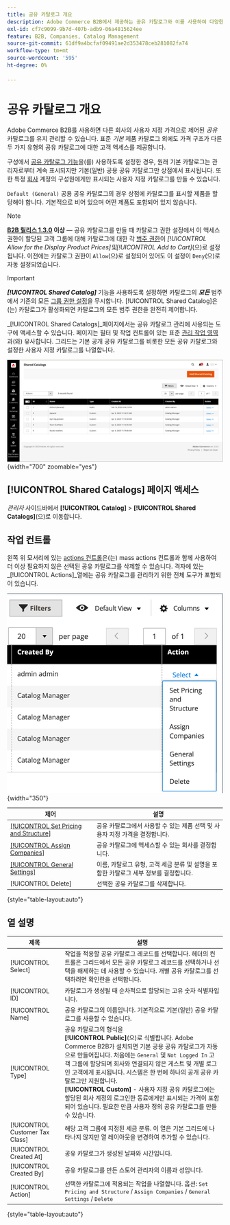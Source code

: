 ```yaml
---
title: 공유 카탈로그 개요
description: Adobe Commerce B2B에서 제공하는 공유 카탈로그와 이를 사용하여 다양한 회사 계정의 사용자 지정 가격으로 제어된 카탈로그를 유지 관리하는 방법에 대해 알아봅니다.
exl-id: cf7c9099-9b7d-407b-adb9-06a4815624ee
feature: B2B, Companies, Catalog Management
source-git-commit: 61df9a4bcfaf09491ae2d353478ceb281082fa74
workflow-type: tm+mt
source-wordcount: '595'
ht-degree: 0%

---
```


# 공유 카탈로그 개요

Adobe Commerce B2B를 사용하면 다른 회사의 사용자 지정 가격으로 제어된 _공유_ 카탈로그를 유지 관리할 수 있습니다. 표준 _기본_ 제품 카탈로그 외에도 가격 구조가 다른 두 가지 유형의 공유 카탈로그에 대한 고객 액세스를 제공합니다.

구성에서 [공유 카탈로그 기능](enable-basic-features.md)을(를) 사용하도록 설정한 경우, 원래 기본 카탈로그는 관리자로부터 계속 표시되지만 기본(일반) 공용 공유 카탈로그만 상점에서 표시됩니다. 또한 특정 [회사](account-companies.md) 계정의 구성원에게만 표시되는 사용자 지정 카탈로그를 만들 수 있습니다.

`Default (General)` 공용 공유 카탈로그의 경우 상점에 카탈로그를 표시할 제품을 할당해야 합니다. 기본적으로 비어 있으며 어떤 제품도 포함되어 있지 않습니다.

>[!NOTE]
>
>**[B2B 릴리스 1.3.0](release-notes.md#b2b-v130) 이상** — 공유 카탈로그를 만들 때 카탈로그 권한 설정에서 이 액세스 권한이 할당된 고객 그룹에 대해 카탈로그에 대한 각 [범주 권한](../catalog/category-permissions.md)이 _[!UICONTROL Allow for the Display Product Prices]_및_[!UICONTROL Add to Cart]_(으)로 설정됩니다. 이전에는 카탈로그 권한이 `Allow`(으)로 설정되어 있어도 이 설정이 `Deny`(으)로 자동 설정되었습니다.

>[!IMPORTANT]
>
>**_[!UICONTROL Shared Catalog]_** 기능을 사용하도록 설정하면 카탈로그의 **_모든_** 범주에서 기존의 모든 [그룹 권한 설정](../configuration-reference/catalog/catalog.md#category-permissions)을 무시합니다. [!UICONTROL Shared Catalog]은(는) 카탈로그가 활성화되면 카탈로그의 모든 범주 권한을 완전히 제어합니다.

_[!UICONTROL Shared Catalogs]_페이지에서는 공유 카탈로그 관리에 사용되는 도구에 액세스할 수 있습니다. 페이지는 필터 및 작업 컨트롤이 있는 표준 [관리 작업 영역](../getting-started/admin-workspace.md)과(와) 유사합니다. 그리드는 기본 공개 공유 카탈로그를 비롯한 모든 공유 카탈로그와 설정한 사용자 지정 카탈로그를 나열합니다.

![공유된 카탈로그](./assets/shared-catalogs-grid.png){width="700" zoomable="yes"}

## [!UICONTROL Shared Catalogs] 페이지 액세스

_관리자_ 사이드바에서 **[!UICONTROL Catalog]** > **[!UICONTROL Shared Catalogs]**(으)로 이동합니다.

## 작업 컨트롤

왼쪽 위 모서리에 있는 [actions 컨트롤](../getting-started/admin-actions-control.md)은(는) mass actions 컨트롤과 함께 사용하여 더 이상 필요하지 않은 선택된 공유 카탈로그를 삭제할 수 있습니다. 격자에 있는 _[!UICONTROL Actions]_열에는 공유 카탈로그를 관리하기 위한 전체 도구가 포함되어 있습니다.

![공유된 카탈로그 작업](./assets/shared-catalog-grid-action-column-controls.png){width="350"}

| 제어 | 설명 |
|------|-----------|
| [[!UICONTROL Set Pricing and Structure]](catalog-shared-pricing-structure.md) | 공유 카탈로그에서 사용할 수 있는 제품 선택 및 사용자 지정 가격을 결정합니다. |
| [[!UICONTROL Assign Companies]](catalog-shared-assign-companies.md) | 공유 카탈로그에 액세스할 수 있는 회사를 결정합니다. |
| [[!UICONTROL General Settings]](catalog-shared-manage.md) | 이름, 카탈로그 유형, 고객 세금 분류 및 설명을 포함한 카탈로그 세부 정보를 결정합니다. |
| [!UICONTROL Delete] | 선택한 공유 카탈로그를 삭제합니다. |

{style="table-layout:auto"}

## 열 설명

| 제목 | 설명 |
|--- |--- |
| [!UICONTROL Select] | 작업을 적용할 공유 카탈로그 레코드를 선택합니다. 헤더의 컨트롤은 그리드에서 모든 공유 카탈로그 레코드를 선택하거나 선택을 해제하는 데 사용할 수 있습니다. 개별 공유 카탈로그를 선택하려면 확인란을 선택합니다. |
| [!UICONTROL ID] | 카탈로그가 생성될 때 순차적으로 할당되는 고유 숫자 식별자입니다. |
| [!UICONTROL Name] | 공유 카탈로그의 이름입니다. 기본적으로 기본(일반) 공유 카탈로그를 사용할 수 있습니다. |
| [!UICONTROL Type] | 공유 카탈로그의 형식을 <br/>**[!UICONTROL Public]**(으)로 식별합니다. Adobe Commerce B2B가 설치되면 기본 공용 공유 카탈로그가 자동으로 만들어집니다. 처음에는 `General` 및 `Not Logged In` 고객 그룹에 할당되며 회사와 연결되지 않은 게스트 및 개별 로그인 고객에게 표시됩니다. 시스템은 한 번에 하나의 공개 공유 카탈로그만 지원합니다.<br/>**[!UICONTROL Custom]** - 사용자 지정 공유 카탈로그에는 할당된 회사 계정의 로그인한 동료에게만 표시되는 가격이 포함되어 있습니다. 필요한 만큼 사용자 정의 공유 카탈로그를 만들 수 있습니다. |
| [!UICONTROL Customer Tax Class] | 해당 고객 그룹에 지정된 세금 분류. 이 열은 기본 그리드에 나타나지 않지만 열 레이아웃을 변경하여 추가할 수 있습니다. |
| [!UICONTROL Created At] | 공유 카탈로그가 생성된 날짜와 시간입니다. |
| [!UICONTROL Created By] | 공유 카탈로그를 만든 스토어 관리자의 이름과 성입니다. |
| [!UICONTROL Action] | 선택한 카탈로그에 적용되는 작업을 나열합니다. 옵션: `Set Pricing and Structure` / `Assign Companies` / `General Settings` / `Delete` |

{style="table-layout:auto"}
